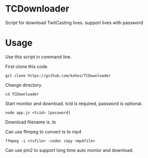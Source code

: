 # TCDownloader
Script for download TwitCasting lives. support lives with password

# Usage
Use this script in command line.

First clone this code.

``
git clone https://github.com/kohos/TCDownloader
``

Change directory.

``
cd TCDownloader
``

Start monitor and download. tcid is required, password is optional.

``
node app.js <tcid> [password]
``

Download filename is <tcid>_<liveid>_<time>.ts

Can use ffmpeg to convert ts to mp4

``
ffmpeg -i <tsfile> -codec copy <mp4file>
``

Can use pm2 to support long time auto monior and download.
